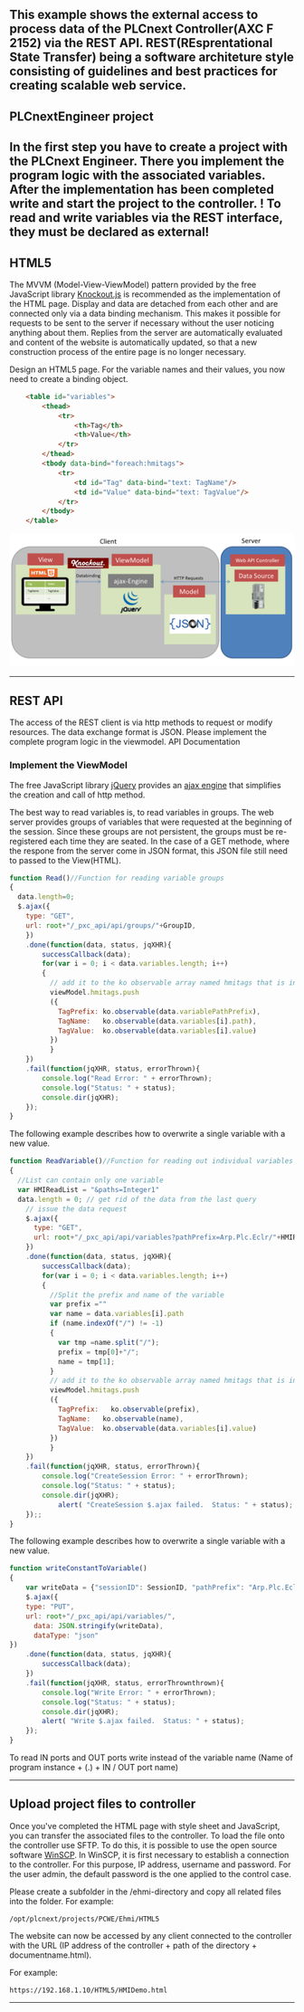 
This example shows the external access to process data of the PLCnext Controller(AXC F 2152) via the REST API.
REST(REsprentational State Transfer) being a software architeture style consisting of guidelines and best practices for creating scalable web service.
----
## PLCnextEngineer project
In the first step you have to create a project with the PLCnext Engineer. There you implement the program logic with the associated variables.
After the implementation has been completed write and start the project to the controller.
! To read and write variables via the REST interface, they must be declared as external!
----
## HTML5 
The MVVM (Model-View-ViewModel) pattern provided by the free JavaScript library [Knockout.js](https://knockoutjs.com) is recommended as the implementation of the HTML page. Display and data are detached from each other and are connected only via a data binding mechanism. This makes it possible for requests to be sent to the server if necessary without the user noticing anything about them. Replies from the server are automatically evaluated and content of the website is automatically updated, so that a new construction process of the entire page is no longer necessary.

Design an HTML5 page. For the variable names and their values, you now need to create a binding object. 

```html
    <table id="variables">
		<thead>
			<tr>
				<th>Tag</th>
				<th>Value</th>
			</tr>
		</thead>
		<tbody data-bind="foreach:hmitags">
			<tr>
				<td id="Tag" data-bind="text: TagName"/>
				<td id="Value" data-bind="text: TagValue"/>
			</tr>
		</tbody>
	</table> 
```
![Project `Knockout.js](/Architecture/Knockoutjs.png)

----
## REST API
The access of the REST client is via http methods to request or modify resources. The data exchange format is JSON. Please implement the complete program logic in the viewmodel.
API Documentation

### Implement the ViewModel
The free JavaScript library [jQuery](https://jquery.com) provides an [ajax engine](api.jquery.com/jquery.ajax/) that simplifies the creation and call of http method.

The best way to read variables is, to read variables in groups. The web server provides groups of variables that were requested at the beginning of the session. Since these groups are not persistent, the groups must be re-registered each time they are seated.
In the case of a GET methode, where the respone from the server come in JSON format, this JSON file still need to passed to the View(HTML). 

```JavaScript
function Read()//Function for reading variable groups
{
  data.length=0;
  $.ajax({
    type: "GET",
    url: root+"/_pxc_api/api/groups/"+GroupID,
    })
    .done(function(data, status, jqXHR){
        successCallback(data);
        for(var i = 0; i < data.variables.length; i++)
        {
          // add it to the ko observable array named hmitags that is in the viewmodel
          viewModel.hmitags.push
          ({
            TagPrefix: ko.observable(data.variablePathPrefix),
            TagName:   ko.observable(data.variables[i].path),
            TagValue:  ko.observable(data.variables[i].value)
          })
          }
    })
    .fail(function(jqXHR, status, errorThrown){
        console.log("Read Error: " + errorThrown);
        console.log("Status: " + status);
        console.dir(jqXHR);
    });
}
```
The following example describes how to overwrite a single variable with a new value.
```JavaScript
function ReadVariable()//Function for reading out individual variables
{
  //List can contain only one variable
  var HMIReadList = "&paths=Integer1"
  data.length = 0; // get rid of the data from the last query
    // issue the data request
    $.ajax({
      type: "GET",
      url: root+"/_pxc_api/api/variables?pathPrefix=Arp.Plc.Eclr/"+HMIReadList,
    })
    .done(function(data, status, jqXHR){
        successCallback(data);
        for(var i = 0; i < data.variables.length; i++)
        {
          //Split the prefix and name of the variable
          var prefix =""
          var name = data.variables[i].path
          if (name.indexOf("/") != -1)
          {
            var tmp =name.split("/");
            prefix = tmp[0]+"/";
            name = tmp[1];
          }
          // add it to the ko observable array named hmitags that is in the viewmodel
          viewModel.hmitags.push
          ({
            TagPrefix:   ko.observable(prefix),
            TagName:   ko.observable(name),
            TagValue:  ko.observable(data.variables[i].value)
          })
          }
    })
    .fail(function(jqXHR, status, errorThrown){
        console.log("CreateSession Error: " + errorThrown);
        console.log("Status: " + status);
        console.dir(jqXHR);
		    alert( "CreateSession $.ajax failed.  Status: " + status);
    });;
}
```

The following example describes how to overwrite a single variable with a new value.
```JavaScript
function writeConstantToVariable()
{
    var writeData = {"sessionID": SessionID, "pathPrefix": "Arp.Plc.Eclr/", "variables": [ { "path": viewModel.VarName(), "value": viewModel.ConstantValue(), "valueType": "Constant" } ]};
	$.ajax({
    type: "PUT",
    url: root+"/_pxc_api/api/variables/",
	  data: JSON.stringify(writeData),
	  dataType: "json"
})
    .done(function(data, status, jqXHR){
        successCallback(data);
    })
    .fail(function(jqXHR, status, errorThrownthrown){
        console.log("Write Error: " + errorThrown);
        console.log("Status: " + status);
        console.dir(jqXHR);
		alert( "Write $.ajax failed.  Status: " + status);
    });
}
```
To read IN ports and OUT ports write instead of the variable name (Name of program instance + (.) + IN / OUT port name)

----
## Upload project files to controller
Once you've completed the HTML page with style sheet and JavaScript, you can transfer the associated files to the controller.
To load the file onto the controller use SFTP. To do this, it is possible to use the open source software [WinSCP](https://winscp.net/). 
In WinSCP, it is first necessary to establish a connection to the controller. For this purpose, IP address, username and password. For the user admin, the default password is the one applied to the control case.

Please create a subfolder in the /ehmi-directory and copy all related files into the folder. 
For example:
```
/opt/plcnext/projects/PCWE/Ehmi/HTML5
```

The website can now be accessed by any client connected to the controller with the URL (IP address of the controller + path of the directory + documentname.html). 

For example:
```
https://192.168.1.10/HTML5/HMIDemo.html
```
----